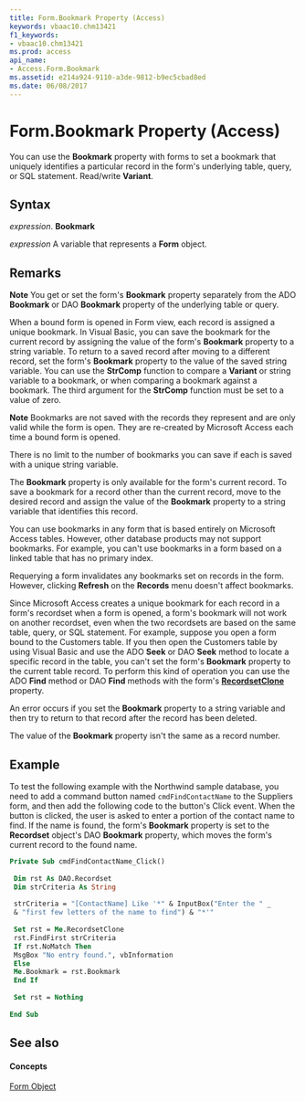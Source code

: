 ```yaml
---
title: Form.Bookmark Property (Access)
keywords: vbaac10.chm13421
f1_keywords:
- vbaac10.chm13421
ms.prod: access
api_name:
- Access.Form.Bookmark
ms.assetid: e214a924-9110-a3de-9812-b9ec5cbad8ed
ms.date: 06/08/2017
---
```



# Form.Bookmark Property (Access)

You can use the  **Bookmark** property with forms to set a bookmark that uniquely identifies a particular record in the form's underlying table, query, or SQL statement. Read/write **Variant**.


## Syntax

 _expression_. **Bookmark**

 _expression_ A variable that represents a **Form** object.


## Remarks




 **Note**  You get or set the form's  **Bookmark** property separately from the ADO **Bookmark** or DAO **Bookmark** property of the underlying table or query.

When a bound form is opened in Form view, each record is assigned a unique bookmark. In Visual Basic, you can save the bookmark for the current record by assigning the value of the form's  **Bookmark** property to a string variable. To return to a saved record after moving to a different record, set the form's **Bookmark** property to the value of the saved string variable. You can use the **StrComp** function to compare a **Variant** or string variable to a bookmark, or when comparing a bookmark against a bookmark. The third argument for the **StrComp** function must be set to a value of zero.




 **Note**  Bookmarks are not saved with the records they represent and are only valid while the form is open. They are re-created by Microsoft Access each time a bound form is opened.

There is no limit to the number of bookmarks you can save if each is saved with a unique string variable.

The  **Bookmark** property is only available for the form's current record. To save a bookmark for a record other than the current record, move to the desired record and assign the value of the **Bookmark** property to a string variable that identifies this record.

You can use bookmarks in any form that is based entirely on Microsoft Access tables. However, other database products may not support bookmarks. For example, you can't use bookmarks in a form based on a linked table that has no primary index.

Requerying a form invalidates any bookmarks set on records in the form. However, clicking  **Refresh** on the **Records** menu doesn't affect bookmarks.

Since Microsoft Access creates a unique bookmark for each record in a form's recordset when a form is opened, a form's bookmark will not work on another recordset, even when the two recordsets are based on the same table, query, or SQL statement. For example, suppose you open a form bound to the Customers table. If you then open the Customers table by using Visual Basic and use the ADO  **Seek** or DAO **Seek** method to locate a specific record in the table, you can't set the form's **Bookmark** property to the current table record. To perform this kind of operation you can use the ADO **Find** method or DAO **Find** methods with the form's **[RecordsetClone](form-recordsetclone-property-access.md)** property.

An error occurs if you set the  **Bookmark** property to a string variable and then try to return to that record after the record has been deleted.

The value of the  **Bookmark** property isn't the same as a record number.


## Example

To test the following example with the Northwind sample database, you need to add a command button named  `cmdFindContactName` to the Suppliers form, and then add the following code to the button's Click event. When the button is clicked, the user is asked to enter a portion of the contact name to find. If the name is found, the form's **Bookmark** property is set to the **Recordset** object's DAO **Bookmark** property, which moves the form's current record to the found name.


```vb
Private Sub cmdFindContactName_Click() 
 
 Dim rst As DAO.Recordset 
 Dim strCriteria As String 
 
 strCriteria = "[ContactName] Like '*" & InputBox("Enter the " _ 
 & "first few letters of the name to find") & "*'" 
 
 Set rst = Me.RecordsetClone 
 rst.FindFirst strCriteria 
 If rst.NoMatch Then 
 MsgBox "No entry found.", vbInformation 
 Else 
 Me.Bookmark = rst.Bookmark 
 End If 
 
 Set rst = Nothing 
 
End Sub
```


## See also


#### Concepts


[Form Object](form-object-access.md)

